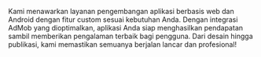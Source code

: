 Kami menawarkan layanan pengembangan aplikasi berbasis web dan Android dengan fitur custom sesuai kebutuhan Anda. Dengan integrasi AdMob yang dioptimalkan, aplikasi Anda siap menghasilkan pendapatan sambil memberikan pengalaman terbaik bagi pengguna. Dari desain hingga publikasi, kami memastikan semuanya berjalan lancar dan profesional!